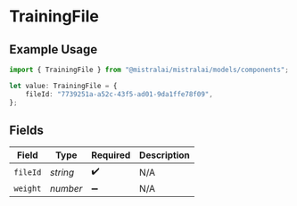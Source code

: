 # TrainingFile

## Example Usage

```typescript
import { TrainingFile } from "@mistralai/mistralai/models/components";

let value: TrainingFile = {
    fileId: "7739251a-a52c-43f5-ad01-9da1ffe78f09",
};
```

## Fields

| Field              | Type               | Required           | Description        |
| ------------------ | ------------------ | ------------------ | ------------------ |
| `fileId`           | *string*           | :heavy_check_mark: | N/A                |
| `weight`           | *number*           | :heavy_minus_sign: | N/A                |